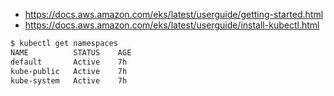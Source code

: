 
- https://docs.aws.amazon.com/eks/latest/userguide/getting-started.html
- https://docs.aws.amazon.com/eks/latest/userguide/install-kubectl.html

```bash
$ kubectl get namespaces
NAME          STATUS    AGE
default       Active    7h
kube-public   Active    7h
kube-system   Active    7h
```
